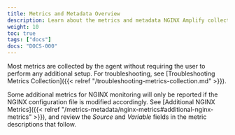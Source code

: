 ```yaml
---
title: Metrics and Metadata Overview
description: Learn about the metrics and metadata NGINX Amplify collects.
weight: 10
toc: true
tags: ["docs"]
docs: "DOCS-000"
---
```


Most metrics are collected by the agent without requiring the user to perform any additional setup. For troubleshooting, see [Troubleshooting Metrics Collection]({{< relref "/troubleshooting-metrics-collection.md" >}}).

Some additional metrics for NGINX monitoring will only be reported if the NGINX configuration file is modified accordingly. See [Additional NGINX Metrics]({{< relref "/metrics-metadata/nginx-metrics#additional-nginx-metrics" >}}), and review the *Source* and *Variable* fields in the metric descriptions that follow.